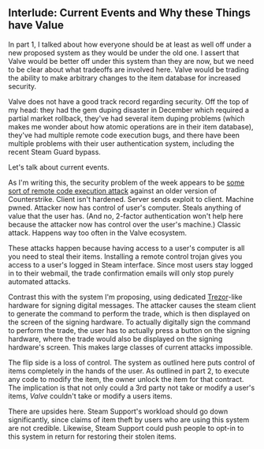 Interlude: Current Events and Why these Things have Value
---------------------------------------------------------

In part 1, I talked about how everyone should be at least as well off under a new proposed system as they would be under the old one. I assert that Valve would be better off under this system than they are now, but we need to be clear about what tradeoffs are involved here. Valve would be trading the ability to make arbitrary changes to the item database for increased security.

Valve does not have a good track record regarding security. Off the top of my head: they had the gem duping disaster in December which required a partial market rollback, they've had several item duping problems (which makes me wonder about how atomic operations are in their item database), they've had multiple remote code execution bugs, and there have been multiple problems with their user authentication system, including the recent Steam Guard bypass.

Let's talk about current events.

As I'm writing this, the security problem of the week appears to be [some sort of remote code execution attack][cssrc] against an older version of Counterstrike. Client isn't hardened. Server sends exploit to client. Machine pwned. Attacker now has control of user's computer. Steals anything of value that the user has. (And no, 2-factor authentication won't help here because the attacker now has control over the user's machine.) Classic attack. Happens way too often in the Valve ecosystem.

[cssrc]: https://www.reddit.com/r/GlobalOffensive/comments/3jpyhh/do_not_join_unkown_cs_source_servers_via_ip/

These attacks happen because having access to a user's computer is all you need to steal their items. Installing a remote control trojan gives you access to a user's logged in Steam interface. Since most users stay logged in to their webmail, the trade confirmation emails will only stop purely automated attacks.

Contrast this with the system I'm proposing, using dedicated [Trezor][trezor]-like hardware for signing digital messages. 
The attacker causes the steam client to generate the command to perform the trade, which is then displayed on the screen of the signing hardware. To actually digitally sign the command to perform the trade, the user has to actually press a button on the signing hardware, where the trade would also be displayed on the signing hardware's screen. This makes large classes of current attacks impossible.

[trezor]: https://www.bitcointrezor.com/

The flip side is a loss of control. The system as outlined here puts control of items completely in the hands of the user. As outlined in part 2, to execute any code to modify the item, the owner unlock the item for that contract. The implication is that not only could a 3rd party not take or modify a user's items, _Valve_ couldn't take or modify a users items.

There are upsides here. Steam Support's workload should go down significantly, since claims of item theft by users who are using this system are not credible. Likewise, Steam Support could push people to opt-in to this system in return for restoring their stolen items.
